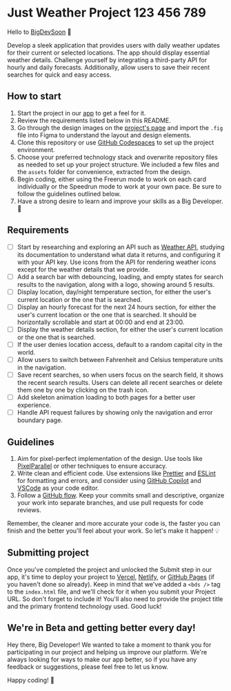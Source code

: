 # Just Weather Project 123 456 789

Hello to [BigDevSoon](https://bigdevsoon.me/) 👋

Develop a sleek application that provides users with daily weather updates for their current or selected locations. The app should display essential weather details. Challenge yourself by integrating a third-party API for hourly and daily forecasts. Additionally, allow users to save their recent searches for quick and easy access.

## How to start

1. Start the project in our [app](https://app.bigdevsoon.me/) to get a feel for it.
2. Review the requirements listed below in this README.
3. Go through the design images on the [project's page](https://app.bigdevsoon.me/projects/just-weather) and import the `.fig` file into Figma to understand the layout and design elements.
4. Clone this repository or use [GitHub Codespaces](https://github.com/features/codespaces) to set up the project environment.
5. Choose your preferred technology stack and overwrite repository files as needed to set up your project structure. We included a few files and the `assets` folder for convenience, extracted from the design.
6. Begin coding, either using the Freerun mode to work on each card individually or the Speedrun mode to work at your own pace. Be sure to follow the guidelines outlined below.
7. Have a strong desire to learn and improve your skills as a Big Developer. 🚀

## Requirements

- [ ] Start by researching and exploring an API such as [Weather API](https://www.weatherapi.com/), studying its documentation to understand what data it returns, and configuring it with your API key. Use icons from the API for rendering weather icons except for the weather details that we provide.
- [ ] Add a search bar with debouncing, loading, and empty states for search results to the navigation, along with a logo, showing around 5 results.
- [ ] Display location, day/night temperature section, for either the user's current location or the one that is searched.
- [ ] Display an hourly forecast for the next 24 hours section, for either the user's current location or the one that is searched. It should be horizontally scrollable and start at 00:00 and end at 23:00.
- [ ] Display the weather details section, for either the user's current location or the one that is searched.
- [ ] If the user denies location access, default to a random capital city in the world.
- [ ] Allow users to switch between Fahrenheit and Celsius temperature units in the navigation.
- [ ] Save recent searches, so when users focus on the search field, it shows the recent search results. Users can delete all recent searches or delete them one by one by clicking on the trash icon.
- [ ] Add skeleton animation loading to both pages for a better user experience.
- [ ] Handle API request failures by showing only the navigation and error boundary page.

## Guidelines

1. Aim for pixel-perfect implementation of the design. Use tools like [PixelParallel](https://chrome.google.com/webstore/detail/pixelparallel-by-htmlburg/iffnoibnepbcloaaagchjonfplimpkob?hl=en) or other techniques to ensure accuracy.
2. Write clean and efficient code. Use extensions like [Prettier](https://marketplace.visualstudio.com/items?itemName=esbenp.prettier-vscode) and [ESLint](https://marketplace.visualstudio.com/items?itemName=dbaeumer.vscode-eslint) for formatting and errors, and consider using [GitHub Copilot](https://github.com/features/copilot) and [VSCode](https://code.visualstudio.com/) as your code editor.
3. Follow a [GitHub flow](https://docs.github.com/en/get-started/quickstart/github-flow). Keep your commits small and descriptive, organize your work into separate branches, and use pull requests for code reviews.

Remember, the cleaner and more accurate your code is, the faster you can finish and the better you'll feel about your work.
So let's make it happen! 💡

## Submitting project

Once you've completed the project and unlocked the Submit step in our app, it's time to deploy your project to [Vercel](https://vercel.com/), [Netlify](https://www.netlify.com/), or [GitHub Pages](https://pages.github.com/) (if you haven't done so already). Keep in mind that we've added a `<bds />` tag to the `index.html` file, and we'll check for it when you submit your Project URL. So don't forget to include it! You'll also need to provide the project title and the primary frontend technology used. Good luck!

## We're in Beta and getting better every day!

Hey there, Big Developer! We wanted to take a moment to thank you for participating in our project and helping us improve our platform. We're always looking for ways to make our app better, so if you have any feedback or suggestions, please feel free to let us know.

Happy coding! 🚀
